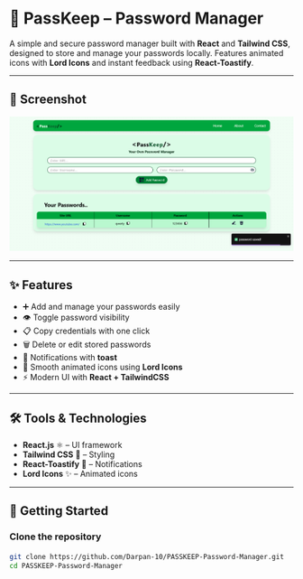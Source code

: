 # 🔐 PassKeep – Password Manager

A simple and secure password manager built with **React** and **Tailwind CSS**, designed to store and manage your passwords locally. Features animated icons with **Lord Icons** and instant feedback using **React-Toastify**.

---

## 📸 Screenshot
![App Screenshot](./Screenshot.png)

---

## ✨ Features
- ➕ Add and manage your passwords easily  
- 👁️ Toggle password visibility  
- 📋 Copy credentials with one click  
- 🗑️ Delete or edit stored passwords  
- 🔔 Notifications with **toast**  
- 🎨 Smooth animated icons using **Lord Icons**  
- ⚡ Modern UI with **React + TailwindCSS**  

---

## 🛠️ Tools & Technologies
- **React.js** ⚛️ – UI framework  
- **Tailwind CSS** 🎨 – Styling  
- **React-Toastify** 🔔 – Notifications  
- **Lord Icons** ✨ – Animated icons  

---

## 🚀 Getting Started

### Clone the repository
```bash
git clone https://github.com/Darpan-10/PASSKEEP-Password-Manager.git
cd PASSKEEP-Password-Manager
